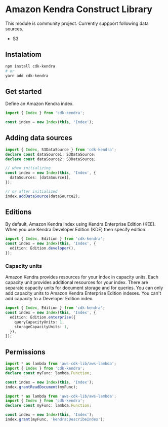 # Amazon Kendra Construct Library

This module is community project.
Currently suppport following data sources.

- S3

## Instalatiom

```bash
npm install cdk-kendra
# or
yarn add cdk-kendra
```

## Get started

Define an Amazon Kendra index.

```ts
import { Index } from 'cdk-kendra';

const index = new Index(this, 'Index');
```

## Adding data sources

```ts
import { Index, S3DataSource } from 'cdk-kendra';
declare const dataSource1: S3DataSource;
declare const dataSource2: S3DataSource;

// when initializing
const index = new Index(this, 'Index', {
  dataSources: [dataSource1],
});

// or after initialized
index.addDataSource(dataSource2);
```

## Editions

By default, Amazon Kendra index using Kendra Enterprise Edition (KEE).
When you use Kendra Developer Edition (KDE) then specify edition.

```ts
import { Index, Edition } from 'cdk-kendra';
const index = new Index(this, 'Index', {
  edition: Edition.developer(),
});
```

### Capacity units

Amazon Kendra provides resources for your index in capacity units.
Each capacity unit provides additional resources for your index.
There are separate capacity units for document storage and for queries.
You can only add capacity units to Amazon Kendra Enterprise Edition indexes.
You can't add capacity to a Developer Edition index.

```ts
import { Index, Edition } from 'cdk-kendra';
const index = new Index(this, 'Index', {
  edition: Edition.enterprise({
    queryCapacityUnits: 1,
    storageCapacityUnits: 1,
  }),
});
```

## Permissions

```ts
import * as lambda from 'aws-cdk-lib/aws-lambda';
import { Index } from 'cdk-kendra';
declare const myFunc: lambda.Function;

const index = new Index(this, 'Index');
index.grantReadDocument(myFunc);
```

```ts
import * as lambda from 'aws-cdk-lib/aws-lambda';
import { Index } from 'cdk-kendra';
declare const myFunc: lambda.Function;

const index = new Index(this, 'Index');
index.grant(myFunc, 'kendra:DescribeIndex');
```
